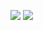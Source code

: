 
![](https://img.shields.io/static/v1?label=&message=设计：盛发东&color=green)
![](https://img.shields.io/badge/dynamic/json?color=000000&label=Office&query=%24.data.totalSubs&suffix=%20SLGS&url=https%3A%2F%2Fapi.spencerwoo.com%2Fsubstats%2F%3Fsource%3Dgithub%26queryKey%3DWonz5130)
